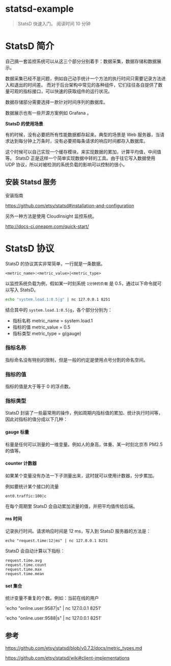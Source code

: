 # statsd-example
> StatsD 快速入门。 阅读时间 10 分钟

# StatsD 简介

自己搞一套监控系统可以从这三个部分分别着手：数据采集，数据存储和数据展示。

数据采集已经不是问题，例如自己动手统计一个方法的执行时间只需要记录方法进入和退出的时间差。
而对于后台架构中常见的各种组件，它们往往各自提供了数量可观的指标接口，可以快速的获取组件的运行状况。

数据存储部分需要选择一款针对时间序列的数据库。

数据展示也有一些开源方案例如 Grafana 。

**StatsD 的使用场景**

有的时候，没有必要把所有性能数据都存起来。典型的场景是 Web 服务器，当请求达到每分钟上万条时，没有必要把每条请求的响应时间都存入数据库。

这个时候可以自己实现一个缓存模块，来实现数据的累加，计算平均值，中间值等。
StatsD 正是这样一个简单实现数据中转的工具。由于往它写入数据使用 UDP 协议，所以对被检测的系统负载的影响可以控制的很小。

## 安装 Statsd 服务

安装指南

https://github.com/etsy/statsd#installation-and-configuration

另外一种方法是使用 CloudInsight 监控系统。

http://docs-ci.oneapm.com/quick-start/

# StatsD 协议

StatsD 的协议其实非常简单，一行就是一条数据。

```
<metric_name>:<metric_value>|<metric_type>
```

以监控系统负载为例，假如某一时刻系统 `1分钟的负载` 是 0.5，通过以下命令就可以写入 StatsD。

```sh
echo "system.load.1:0.5|g" | nc 127.0.0.1 8251
```

结合其中的 `system.load.1:0.5|g`，各个部分分别为：

- 指标名称 metric_name  = system.load.1
- 指标的值 metric_value = 0.5
- 指标类型 metric_type  = g(gauge)

### 指标名称

指标命名没有特别的限制，但是一般的约定是使用点号分割的命名空间。

### 指标的值

指标的值是大于等于 0 的浮点数。

### 指标类型

StatsD 封装了一些最常用的操作，例如周期内指标值的累加、统计执行时间等，因此对指标的值分成以下几种：

#### gauge 标量

标量是任何可以测量的一维变量。例如人的身高，体重、某一时刻北京市 PM2.5 的值等。

#### counter 计数器

如果某个变量没有办法一下子测量出来，这时就可以使用计数器，分步累加。

例如要统计某个接口的流量

```
ent0.traffic:100|c
```

在每个周期里 StatsD 会自动累加流量的值，并把平均值传给后端。

#### ms 时间

记录执行时间。请求响应时间是 12 ms，写入到 StatsD 服务器的方法是：

```
echo "request.time:12|ms" | nc 127.0.0.1 8251
```

StatsD 会自动计算以下指标：

```
request.time.avg
request.time.count
request.time.max
request.time.mean
```

#### set 集合

统计变量不重复的个数。例如：当前在线的用户

'echo "online.user:9587|s" | nc 127.0.0.1 8251'

'echo "online.user:9588|s" | nc 127.0.0.1 8251'


## 参考

https://github.com/etsy/statsd/blob/v0.7.2/docs/metric_types.md

https://github.com/etsy/statsd/wiki#client-implementations
